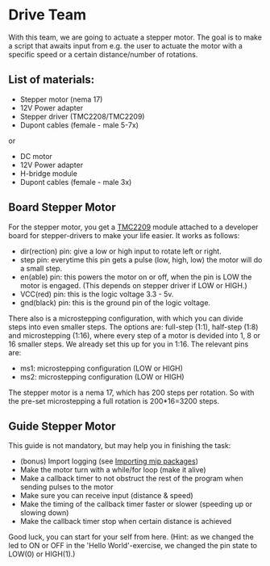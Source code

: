 # Drive Team

With this team, we are going to actuate a stepper motor. The goal is to make a script that awaits input from e.g. the
user to actuate the motor with a specific speed or a certain distance/number of rotations.

## List of materials:

- Stepper motor (nema 17)
- 12V Power adapter
- Stepper driver (TMC2208/TMC2209)
- Dupont cables (female - male 5-7x)

or

- DC motor
- 12V Power adapter
- H-bridge module
- Dupont cables (female - male 3x)

## Board Stepper Motor

For the stepper motor, you get a [TMC2209](https://learn.watterott.com/silentstepstick/pinconfig/tmc2209/) module
attached to a developer board for stepper-drivers to make your life easier. It works as follows:

- dir(rection) pin: give a low or high input to rotate left or right.
- step pin: everytime this pin gets a pulse (low, high, low) the motor will do a small step.
- en(able) pin: this powers the motor on or off, when the pin is LOW the motor is engaged. (This depends on stepper
  driver if LOW or HIGH.)
- VCC(red) pin: this is the logic voltage 3.3 - 5v.
- gnd(black) pin: this is the ground pin of the logic voltage.

There also is a microstepping configuration, with which you can divide steps into even smaller steps. The options are:
full-step (1:1), half-step (1:8) and microstepping (1:16), where every step of a motor is devided into 1, 8 or 16
smaller steps. We already set this up for you in 1:16. The relevant pins are:

- ms1: microstepping configuration (LOW or HIGH)
- ms2: microstepping configuration (LOW or HIGH)

The stepper motor is a nema 17, which has 200 steps per rotation. So with the pre-set microstepping a full rotation is
200*16=3200 steps.

## Guide Stepper Motor

This guide is not mandatory, but may help you in finishing the task:

- (bonus) Import logging (see [Importing mip packages](https://github.com/Raytesnel/micropython_ordina/blob/main/README.md#other-libraries))
- Make the motor turn with a while/for loop (make it alive)
- Make a callback timer to not obstruct the rest of the program when sending pulses to the motor
- Make sure you can receive input (distance & speed)
- Make the timing of the callback timer faster or slower (speeding up or slowing down)
- Make the callback timer stop when certain distance is achieved

Good luck, you can start for your self from here. (Hint: as we changed the led to ON or OFF in the 'Hello World'-exercise,
we changed the pin state to LOW(0) or HIGH(1).)

[//]: # (## done? try the DC motor)

[//]: # (DC motor works with a continously current instead of steps for movement. )

[//]: # (put power on the dc and it wil rotate. reverse the + and ground and it will reverse. )

[//]: # (PWM&#40;pulse-width modulation&#41; and it will change speed.)

[//]: # (to make the reversing of the + and ground easier you can use the H-bridge )

[//]: # (to reverse the rotation or stop it in total)
